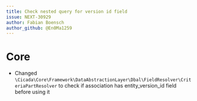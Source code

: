 ```yaml
---
title: Check nested query for version id field
issue: NEXT-30929     
author: Fabian Boensch
author_github: @En0Ma1259
---
```

 # Core
 * Changed `\Cicada\Core\Framework\DataAbstractionLayer\Dbal\FieldResolver\CriteriaPartResolver` to check if association has entity_version_id field before using it
